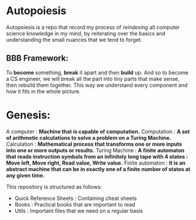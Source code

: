 # Autopoiesis
Autopoiesis is a repo that record my process of *reindexing* all computer science knowledge in my mind, by reiterating over the basics and understanding the small nuances that we tend to forget. 

## BBB Framework:
To **become** something, **break** it apart and then **build** up.
And so to become a CS engineer, we will break all the part into tiny parts that make sense, then rebuild them together. This way we understand every component and how it fits in the whole picture.


# Genesis:
A computer  : **Machine that is capable of computation.**
Computation : **A set of arithmetic calculations to solve a problem on a Turing Machine.**
Calculation : **Mathematical process that transforms one or more inputs into one or more outputs or results.**
Turing Machine : **A finite automaton that reads instruction symbols from an infinitely long tape with 4 states : Move left, Move right, Read value, Write value.**
Finite automaton : **It is an abstract machine that can be in exactly one of a finite number of states at any given time.**


This repository is structured as follows: 
* Quick Reference Sheets    : Containing cheat sheets
* Books : Practical books that are important to read
* Utils : Important files that we need on a regular basis
